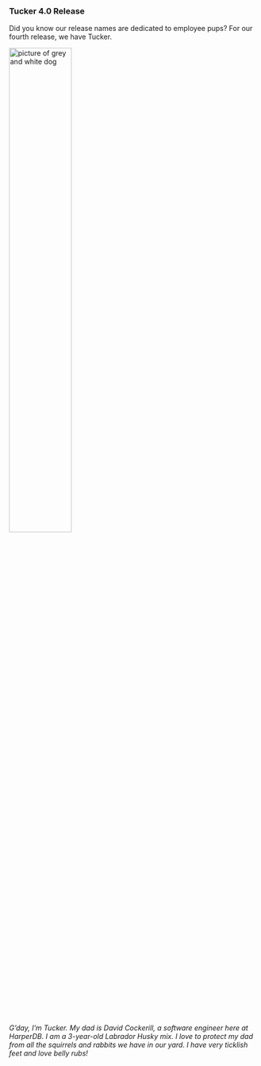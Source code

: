 ### Tucker 4.0 Release

Did you know our release names are dedicated to employee pups? For our fourth release, we have Tucker.


<img src="../../images/dogs/tucker.png" alt="picture of grey and white dog" width="50%"/>

_G’day, I’m Tucker. My dad is David Cockerill, a software engineer here at HarperDB. I am a 3-year-old Labrador Husky mix. I love to protect my dad from all the squirrels and rabbits we have in our yard. I have very ticklish feet and love belly rubs!_

